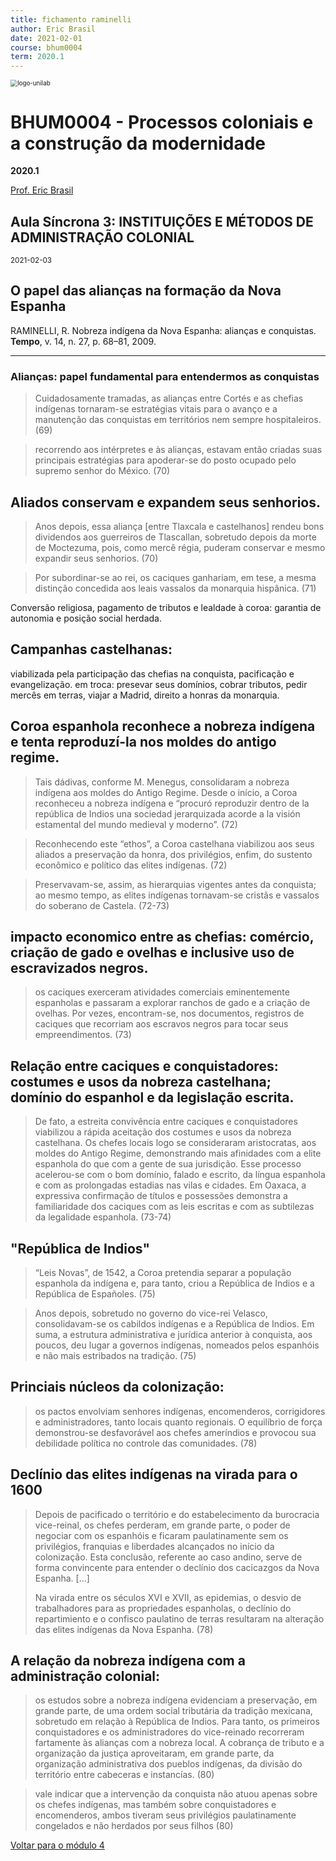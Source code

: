 ```yaml
---
title: fichamento raminelli
author: Eric Brasil
date: 2021-02-01
course: bhum0004
term: 2020.1
---
```


<img src="imagens/LOGO-HISTÓRIA-BA-novo.png" alt="logo-unilab" style="zoom:70%; align: center" />

# BHU**M0004 - Processos coloniais e a construção da modernidade**

**2020.1**

[Prof. Eric Brasil](ericbrasiln.github.io)

## Aula Síncrona 3: INSTITUIÇÕES E MÉTODOS DE ADMINISTRAÇÃO COLONIAL

<small>2021-02-03</small>

## O papel das alianças na formação da Nova Espanha

RAMINELLI, R. Nobreza indígena da Nova Espanha: alianças e conquistas. **Tempo**, v. 14, n. 27, p. 68–81, 2009. 

---

### Alianças: papel fundamental para entendermos as conquistas

> Cuidadosamente tramadas, as alianças entre Cortés e as chefias indígenas tornaram-se estratégias vitais para o avanço e a manutenção das conquistas em territórios nem sempre hospitaleiros.  (69)

> recorrendo aos intérpretes e às alianças, estavam então criadas suas principais estratégias para apoderar-se do posto ocupado pelo supremo senhor do México. (70)

## Aliados conservam e expandem seus senhorios.

>Anos depois, essa aliança [entre Tlaxcala e castelhanos] rendeu bons dividendos aos guerreiros de Tlascallan, sobretudo depois da morte de Moctezuma, pois, como mercê régia, puderam conservar e mesmo expandir seus senhorios. (70)

>Por subordinar-se ao rei, os caciques ganhariam, em tese, a mesma distinção concedida aos leais vassalos da monarquia hispânica.  (71)

Conversão religiosa, pagamento de tributos e lealdade à coroa: garantia de autonomia e posição social herdada.

## Campanhas castelhanas:

viabilizada pela participação das chefias na conquista, pacificação e evangelização. em troca: presevar seus domínios, cobrar tributos, pedir mercês em terras, viajar a Madrid, direito a honras da monarquia.

## Coroa espanhola reconhece a nobreza indígena e tenta reproduzí-la nos moldes do antigo regime.

> Tais dádivas, conforme M. Menegus, consolidaram a nobreza indígena aos moldes do Antigo Regime. Desde o início, a Coroa
> reconheceu a nobreza indígena e “procuró reproduzir dentro de la república de Indios una sociedad jerarquizada acorde a la visión estamental del mundo medieval y moderno”. (72)

>Reconhecendo este “ethos”, a Coroa castelhana viabilizou aos seus aliados a preservação da honra, dos privilégios, enfim, do sustento econômico e político das elites indígenas. (72)

>Preservavam-se, assim, as hierarquias vigentes antes da conquista; ao mesmo tempo, as elites indígenas tornavam-se cristãs e vassalos do soberano de Castela. (72-73)

## impacto economico entre as chefias: comércio, criação de gado e ovelhas e inclusive uso de escravizados negros.

>os caciques exerceram atividades comerciais eminentemente espanholas e passaram a explorar ranchos de gado e a criação de ovelhas. Por vezes, encontram-se, nos documentos, registros de caciques que recorriam aos escravos negros para tocar seus empreendimentos. (73)

## Relação entre caciques e conquistadores: costumes e usos da nobreza castelhana; domínio do espanhol e da legislação escrita.

> De fato, a estreita convivência entre caciques e conquistadores viabilizou a rápida aceitação dos costumes e usos da nobreza castelhana. Os chefes locais logo se consideraram aristocratas, aos moldes do Antigo Regime, demonstrando mais afinidades com a elite espanhola do que com a gente de sua jurisdição. Esse processo acelerou-se com o bom domínio, falado e escrito, da língua espanhola e com as prolongadas estadias nas vilas e cidades. Em Oaxaca, a expressiva confirmação de títulos e possessões demonstra a familiaridade dos caciques com as leis escritas e com as subtilezas da legalidade espanhola. (73-74)

## "República de Indios"

>“Leis Novas”, de 1542, a Coroa pretendia separar a população espanhola da indígena e, para tanto, criou a República de Indios e a República de Españoles. (75)

> Anos depois, sobretudo no governo do vice-rei Velasco, consolidavam-se os cabildos indígenas e a República de Indios. Em suma, a estrutura administrativa e jurídica anterior à conquista, aos poucos, deu lugar a governos indígenas, nomeados pelos espanhóis e não mais estribados na tradição. (75)

## Princiais núcleos da colonização:

>os pactos envolviam senhores indígenas, encomenderos, corrigidores e administradores,
>tanto locais quanto regionais. O equilíbrio de força demonstrou-se desfavorável aos chefes ameríndios e provocou sua debilidade política no controle das comunidades. (78)

## Declínio das elites indígenas na virada para o 1600

> Depois de pacificado o território e do estabelecimento da burocracia vice-reinal, os chefes perderam, em grande parte, o poder de negociar com os espanhóis e ficaram paulatinamente sem os privilégios, franquias e liberdades alcançados no início da colonização. Esta conclusão, referente ao caso andino, serve de forma convincente para entender o declínio dos cacicazgos da Nova Espanha.  [...]
>
>  Na virada entre os séculos XVI e XVII, as epidemias, o desvio de trabalhadores para as propriedades espanholas, o declínio do repartimiento e o confisco paulatino de terras resultaram na alteração das elites indígenas da Nova Espanha. (78)

## A relação da nobreza indígena com a administração colonial:

>os estudos sobre a nobreza indígena evidenciam a preservação, em grande parte, de uma ordem social tributária da tradição mexicana, sobretudo em relação à República de Indios. Para tanto, os primeiros conquistadores e os administradores do vice-reinado recorreram fartamente às alianças com a nobreza local. A cobrança de tributo e a organização da justiça aproveitaram, em grande parte, da organização administrativa dos pueblos indígenas, da divisão do território entre cabeceras e instancías. (80)

>vale indicar que a intervenção da conquista não atuou apenas sobre os chefes indígenas, mas também sobre conquistadores e encomenderos, ambos tiveram seus privilégios paulatinamente congelados e não herdados por seus filhos (80)

[Voltar para o módulo 4](modulo4/m4.md)
